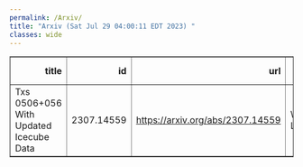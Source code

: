 ```yaml
---
permalink: /Arxiv/
title: "Arxiv (Sat Jul 29 04:00:11 EDT 2023) "
classes: wide
---
```

<table border="1" class="dataframe">
  <thead>
    <tr style="text-align: right;">
      <th>title</th>
      <th>id</th>
      <th>url</th>
      <th>authors</th>
      <th>Local Authors</th>
    </tr>
  </thead>
  <tbody>
    <tr>
      <td>Txs 0506+056 With Updated Icecube Data</td>
      <td>2307.14559</td>
      <td><a href="https://arxiv.org/abs/2307.14559" target="_blank">https://arxiv.org/abs/2307.14559</a></td>
      <td>William Luszczak</td>
      <td>William Luszczak</td>
    </tr>
  </tbody>
</table>